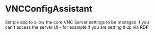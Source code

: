 # VNCConfigAssistant
Simple app to allow the core VNC Server settings to be managed if you can't access the server UI  - for example if you are setting it up via RDP
